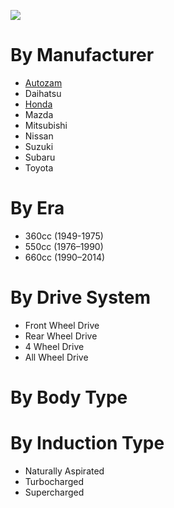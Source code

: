 ![](https://img.shields.io/static/v1.svg?label=Manufacturers&message=9&color=green)

# By Manufacturer
* [Autozam](./vehicles/autozam/index.md)
* Daihatsu
* [Honda](./vehicles/honda/index.md)
* Mazda
* Mitsubishi
* Nissan
* Suzuki
* Subaru
* Toyota

# By Era
* 360cc (1949-1975)
* 550cc (1976–1990)
* 660cc (1990–2014)

# By Drive System
* Front Wheel Drive
* Rear Wheel Drive
* 4 Wheel Drive
* All Wheel Drive

# By Body Type

# By Induction Type
* Naturally Aspirated
* Turbocharged
* Supercharged
